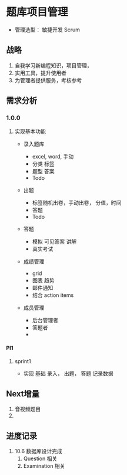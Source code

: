 # 题库项目管理

- 管理选型： 敏捷开发 Scrum

## 战略

1. 自我学习新编程知识，项目管理，
2. 实用工具，提升使用者
3. 为管理者提供服务，考核参考

## 需求分析

### 1.0.0

1. 实现基本功能

    - 录入题库
        
        - excel, word, 手动
        - 分类 标签 
        - 题型 答案
        - Todo

    - 出题

        - 标签随机出卷，手动出卷， 分值，时间
        - 答题
        - Todo

    - 答题

        - 模拟 可见答案 讲解
        - 真实考试

    - 成绩管理
        
        - grid
        - 图表 趋势
        - 邮件通知
        - 结合 action items

    - 成员管理

        - 后台管理者
        - 答题者
        - 

#### PI1

1. sprint1

    - 实现 基础 录入， 出题， 答题 记录数据

## Next增量

1. 音视频题目
2. 

## 进度记录

1. 10.6 数据库设计完成
    1. Question 相关
    2. Examination 相关

